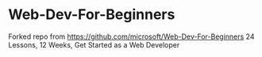 # Web-Dev-For-Beginners
Forked repo from https://github.com/microsoft/Web-Dev-For-Beginners 24 Lessons, 12 Weeks, Get Started as a Web Developer
